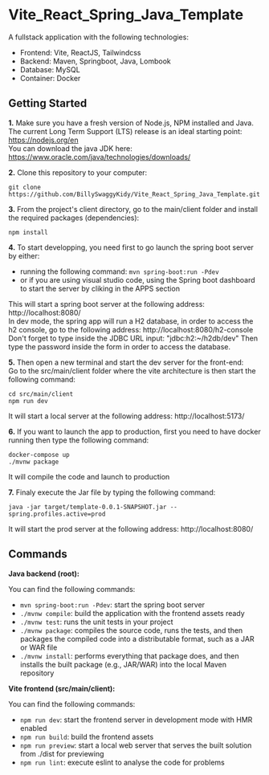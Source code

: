 # Vite_React_Spring_Java_Template
A fullstack application with the following technologies:
- Frontend: Vite, ReactJS, Tailwindcss
- Backend: Maven, Springboot, Java, Lombook
- Database: MySQL
- Container: Docker


## Getting Started

**1.**  Make sure you have a fresh version of Node.js, NPM installed and Java.<br>
The current Long Term Support (LTS) release is an ideal starting point: https://nodejs.org/en<br>
You can download the java JDK here: https://www.oracle.com/java/technologies/downloads/

**2.**  Clone this repository to your computer:
```
git clone https://github.com/BillySwaggyKidy/Vite_React_Spring_Java_Template.git
```

**3.** From the project's client directory, go to the main/client folder and install the required packages (dependencies):
```
npm install
```

**4.** To start developping, you need first to go launch the spring boot server by either:<br>
* running the following command: `mvn spring-boot:run -Pdev`
* or if you are using visual studio code, using the Spring boot dashboard to start the server by cliking in the APPS section

This will start a spring boot server at the following address: http://localhost:8080/
<br>In dev mode, the spring app will run a H2 database, in order to access the h2 console, go to the following address: http://localhost:8080/h2-console
Don't forget to type inside the JDBC URL input: "jdbc:h2:~/h2db/dev"
Then type the password inside the form in order to access the database.

**5.** Then open a new terminal and start the dev server for the front-end:<br>
Go to the src/main/client folder where the vite architecture is then start the following command:
```
cd src/main/client
npm run dev
```
It will start a local server at the following address: http://localhost:5173/

**6.** If you want to launch the app to production, first you need to have docker running then type the following command:
```
docker-compose up
./mvnw package
```
It will compile the code and launch to production

**7.** Finaly execute the Jar file by typing the following command:
```
java -jar target/template-0.0.1-SNAPSHOT.jar --spring.profiles.active=prod
```
It will start the prod server at the following address: http://localhost:8080/


## Commands

**Java backend (root):**

You can find the following commands:
* `mvn spring-boot:run -Pdev`: start the spring boot server
* `./mvnw compile`: build the application with the frontend assets ready
* `./mvnw test`: runs the unit tests in your project
* `./mvnw package`: compiles the source code, runs the tests, and then packages the compiled code into a distributable format, such as a JAR or WAR file
* `./mvnw install`: performs everything that package does, and then installs the built package (e.g., JAR/WAR) into the local Maven repository

**Vite frontend (src/main/client):**

You can find the following commands:
* `npm run dev`: start the frontend server in development mode with HMR enabled
* `npm run build`: build the frontend assets
* `npm run preview`: start a local web server that serves the built solution from ./dist for previewing
* `npm run lint`: execute eslint to analyse the code for problems